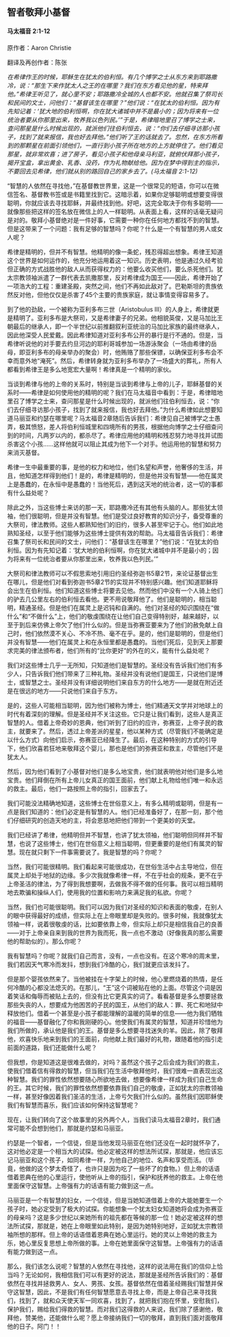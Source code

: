 ﻿## 智者敬拜小基督

#### 马太福音 2:1-12

原作者：Aaron Christie

翻译及再创作者：陈张

*在希律作王的时候，耶稣生在犹太的伯利恒。有几个博学之士从东方来到耶路撒冷，说：“那生下来作犹太人之王的在哪里？我们在东方看见他的星，特来拜他。”希律王听见了，就心里不安；耶路撒冷全城的人也都不安。他就召集了祭司长和民间的文士，问他们：“基督该生在哪里？”他们说：“在犹太的伯利恒。因为有先知记着：‘犹大地的伯利恒啊，你在犹大诸城中并不是最小的；因为将来有一位统治者要从你那里出来，牧养我以色列民。’”于是，希律暗地里召了博学之士来，查问那星是什么时候出现的，就派他们往伯利恒去，说：“你们去仔细寻访那小孩子，找到了就来报信，我也好去拜他。”他们听了王的话就去了。忽然，在东方所看到的那颗星在前面引领他们，一直行到小孩子所在地方的上方就停住了。他们看见那星，就非常欢喜；进了房子，看见小孩子和他母亲马利亚，就俯伏拜那小孩子，揭开宝盒，拿出黄金、乳香、没药，作为礼物献给他。因为在梦中得到主的指示，不要回去见希律，他们就从别的路回自己的家乡去了。(马太福音 2:1-12)*

“智慧的人依然在寻找他，”在基督教世界里，这是一个很常见的短语，你可以在微信签名、基督教书签或是书籍里找到它。这暗示着，如果你足够聪明或想要变得很聪明，你就应该去寻找耶稣，并最终找到他。好吧，这完全取决于你有多聪明——就像那些把这样的签名放在微信上的人一样聪明。从表面上看，这样的话毫无疑问是对的。敬拜小基督绝对是一件好事，它需要一种你在任何地方都找不到的智慧。但是这带来了一个问题：我有足够的智慧吗？你呢？什么是一个有智慧的男人或女人呢？

希律是精明的，但并不有智慧。他精明的像一条蛇，残忍得超出想象。希律王知道这个世界是如何运作的，他充分地运用着这一知识。历史表明，他是通过久经考验但正确的方式战胜他的敌人从而获得权力的：他要么收买他们，要么杀死他们。犹太宗教领袖派遣了一群代表去凯撒那里，反对希律成为国王——因此，希律开始了一项浩大的工程：重建圣殿，突然之间，他们不再如此敌对了。巴勒斯坦的贵族依然反对他，但他仅仅是杀害了45个主要的贵族家庭，就让事情变得容易多了。

到了他的劲敌，一个被称为亚利多布三世（Aristobulus III）的人身上，希律就更是精明了。亚利多布是大祭司，又是希律妻子的兄弟。他相貌英俊，又是马加比王朝最后的继承人，即一个半世纪以前推翻叙利亚统治的马加比家族的最终继承人，因此他深受人民爱戴。因此希律知道对亚利多布公开的暴行是行不通的。但是，当希律听说他的对手要去约旦河边的耶利哥城参加一场游泳聚会（一场由希律的岳母，即亚利多布的母亲举办的聚会）时，他贿赂了那些保镖，以确保亚利多布会不幸而意外地“淹死”。然后，希律转身就为亚利多布举办了一场盛大的葬礼，所有人都看到希律王是多么地宽宏大量啊！希律真是一个精明的家伙。

当谈到希律与他的上帝的关系时，特别是当谈到希律与上帝的儿子，耶稣基督的关系时——希律是如何使用他的精明的呢？我们在马太福音中看到：于是，希律暗地里召了博学之士来，查问那星是什么时候出现的，就派他们往伯利恒去，说：“你们去仔细寻访那小孩子，找到了就来报信，我也好去拜他。”为什么希律如此想要知道马丽亚和约瑟在哪里呢？马太福音2章随后告诉我们：希律见自己被博学之士愚弄，极其愤怒，差人将伯利恒城里和四境所有的男孩，根据他向博学之士仔细查问到的时间，凡两岁以内的，都杀尽了。希律应用他的精明和残忍努力地寻找并试图杀害这个小孩……这样他就可以阻止其成为他下一个对手。他运用他的智慧和努力来消灭基督。

希律一生中最重要的事，是他的权力和地位，他们名望和声誉，他奢侈的生活，并且，他知道怎样得到他们！是的，希律是精明的，但是他并没有智慧——他在属灵上是愚蠢的，在永恒中是愚蠢的！当他死后，遇到这天地的统治者，这一切的事都有什么益处呢？

除此之外，当这些博士来访的那一天，耶路撒冷还有其他有头脑的人。那些犹太领袖，他们很聪明，但是并没有智慧。他们是受过良好教育的知识分子，备受尊重的大祭司，律法教师。这些人都熟知他们的旧约，很多人甚至牢记于心。他们如此地熟知圣经，以至于他们能够为这些博士提供有效的帮助。马太福音告诉我们：希律召集了祭司长和民间的文士，问他们：“基督该生在哪里？”他们说：“在犹太的伯利恒。因为有先知记着：‘犹大地的伯利恒啊，你在犹大诸城中并不是最小的；因为将来有一位统治者要从你那里出来，牧养我以色列民。’”

大祭司和律法教师可以不假思索地引用旧约圣经弥迦书5章2节，来论证基督出生在哪儿，但是他们对看到弥迦书5章2节的实现并不特别感兴趣。他们知道耶稣将会出生在伯利恒。他们知道这些博士将要去见他。然而他们中没有一个人骑上他们的驴去几公里左右的伯利恒去看他。更不用说敬拜他了。他们是聪明的，相当聪明，精通圣经。但是他们在属灵上是迟钝和自满的。他们对圣经的知识围绕在“做什么”和“不做什么”上，他们的敬虔围绕在让他们自己变得特别好，越来越好，以至于到后来仿佛上帝欠了他们什么似的。但是当弥赛亚要来为了他们的赦免献上自己时，他们依然漠不关心、不冷不热、毫不在乎。是的，他们是聪明的，但是他们并没有智慧——他们在属灵上和在永恒里都是愚蠢的。当他们死后，见到天上那要求完美的律法颁布者，他们所有的“比你更好”的外在的义，能有什么益处呢？

我们对这些博士几乎一无所知，只知道他们是智慧的。圣经没有告诉我们他们有多少人，只告诉我们他们带来了三种礼物。圣经并没有说他们是国王，只说他们是博士，或智慧之士。圣经并没有详细说明他们来自东方的什么地方——是就在附近还是在很远的地方——只说他们来自于东方。

是的，这些人可能相当聪明，因为他们被称为博士，他们精通天文学并对地球上的时代有着深刻的理解。但是圣经并不关注这些。它只是让我们看到，这些人是真正智慧的人。借着上帝奇妙的恩典，他们听到了旧约的应许，弥赛亚，上帝子民的救主，就要来了。然后，透过上帝差派的星星，他以某种方式（尽管我们不能确定是以什么方式）向他们启示，弥赛亚已经降生了。最后，在这种特别的方式的引导下，他们欣喜若狂地来敬拜这个婴儿，那也是他们的弥赛亚和救主，尽管他们不是犹太人。

然后，因为他们看到了小基督对他们是多么地宝贵，他们就表明他对他们是多么地宝贵。他们拜倒在所有上帝儿女真正的国王面前，他们献上礼物给他们唯一和永远的救主。最后，他们一路按照上帝的指引，回家去了。

我们可能没法精确地知道，这些博士在世俗意义上，有多么精明或聪明，但是有一点是我们知道的：他们必定是有智慧的人。他们已经准备好了，在那一刻，那个他们仔细研究的创造天地的主，将会恩慈地把他们带到一个更美妙的天堂。

我们已经讲了希律，他精明但并不智慧，也讲了犹太领袖，他们聪明但同样并不智慧，也说了这些博士，他们在世俗意义上相当聪明，但更重要的是他们有属灵的智慧。现在就只剩下一件事需要说了。我是智慧的吗？你呢？

当然，我们可能很精明。我们看起来可能很成功，在世俗生活中占主导地位，但在属灵上却处于地狱的边缘。多少次我就像希律一样，不在乎社会的规条，更不在乎上帝圣洁的律法，为了得到我想要啊，去做我不得不做的任何事。我可以相当精明地去欺骗和操纵人们，使用我的位置和影响力来满足我的私欲。你呢？

当然，我们也可能很聪明。我们可以因为我们对圣经的知识和表面的敬虔，在别人的眼中获得最好的成绩，但实际上在上帝眼里却是失败的。很多时候，我就像犹太领袖一样，说着很敬虔的话，比如要依靠上帝，但实际上却只是相信我自己的良善——对于上帝亲自来到我的世界为我而死，我一点也不激动（好像我真的那么需要他的帮助似的）。那么你呢？

我有智慧吗？你呢？就我们自己而言，没有，一点也没有。在这个寒冷的周末里，我们若因天气寒冷而发抖，想到我们冷酷的心，我们就更应该发抖了。

但是那个婴孩依然来了。当他被挂在十字架上的时候，他心里燃烧着的热情，是任何冷酷的心都没法熄灭的。在那儿，“王”这个词被贴在他的上面。尽管这个词是因着笑话和侮辱而被贴上去的，但没有比它更真实的词了。看看基督是多么想要拯救那些失丧的人，想要成为他困苦的子民的国王，从他们的敌人：罪、死亡和地狱中释放他们。借着一个甚至是小孩子都能理解的温暖的简单的信息——他为我们牺牲的福音——基督融化了你和我刚硬的心。他使我们有属灵的智慧，知道并珍惜他为我们所做的，承认他是我们的王。基督是多么想要寻找迷失的羊。因此，除了敬拜他，欢喜快乐地来到我们的王面前，向他献上我们最好的礼物，跟随着他的指引走前面的道路，我们还能做什么呢？

但我想，你是知道这是很难去做的，对吗？虽然这个孩子之后会成为我们的救主，使我们借着信有得救的智慧，但当我们在生活中敬拜他时，我们很难一直表现出这种智慧。我们的罪性依然想要随心所欲地去做，想要像希律一样成为我们自己生命的王。其它时候，我们的罪性依然想要依靠我们自己的敬虔，正如犹太的宗教领袖一样，甚至好像因着我们圣洁的生活，上帝亏欠我们什么似的。虽然我们因耶稣使我们有智慧而喜乐，我们应该如何保持这智慧呢？

现在，让我们转向了这个故事里的另外两个人，当我们读马太福音2章时，我们通常可能不会想到他们，那就是约瑟和马丽亚。

约瑟是一个智者，一个信徒，但是当他发现马丽亚在他们还没在一起时就怀孕了，这对他必定是一个相当大的试探。他必定被这样的想法所试探，那就是，他应该忘记马丽亚和这个孩子，如同希律一样，为他自己的地位、名声和享受而活。（毕竟，他做的这个梦太奇怪了，也许只是因为吃了一些坏了的食物。）但上帝的话语借着恩典在他的心里运行，使他听从上帝的指引，保护和抚养他的救主。上帝在他里面保守这智慧。上帝强有力的话语有能力做到这一点。

马丽亚是一个有智慧的妇女，一个信徒，但是当她知道借着上帝的大能她要生一个孩子时，她必定受到了极大的试探。你能想象一个犹太妇女知道她将会成为弥赛亚的母亲吗？这是多少世纪以来她所有的祖先都在等候的那一位！她必定被这样的想法所试探，那就是，她在上帝眼里如此特别，是因为她特别地好，正如犹太宗教领袖所想的那样。但上帝的话语借着恩典在她心里运行。她的灵以上帝她的救主为乐，她心里反复思想上帝所做的事。上帝在她里面保守这智慧。上帝强有力的话语有能力做到这一点。

那么，我们该怎么说呢？智慧的人依然在寻找他，这样的说法用在我们的信仰上恰当吗？无论如何，我相信我们可以有更好的说法，那就是圣经所告诉我们的：基督依然在寻找并拯救男人、女人、男孩、女孩。基督依然在借着圣经赐我们智慧并保守这智慧，因此，不是我们有任何智慧愿意去寻找上帝，而是上帝自己来寻找我们，找到了，就和众天使天军一同欢喜，找到了，就把我们抱在怀里，安慰我们，保护我们，赐给我们得救的智慧。而对我们这得救的人来说，我们除了感谢他，敬拜他，赞美他，还能做什么呢？愿上帝接纳我们一切的敬拜，直到我们面对面敬拜他的日子。阿门！！
